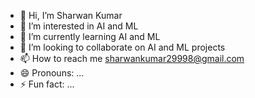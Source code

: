 - 👋 Hi, I’m Sharwan Kumar
- 👀 I’m interested in AI and ML
- 🌱 I’m currently learning AI and ML
- 💞️ I’m looking to collaborate on AI and ML projects
- 📫 How to reach me sharwankumar29998@gmail.com
- 😄 Pronouns: ...
- ⚡ Fun fact: ...

<!---
Sharwan-Kumar-29/Sharwan-Kumar-29 is a ✨ special ✨ repository because its `README.md` (this file) appears on your GitHub profile.
You can click the Preview link to take a look at your changes.
--->
